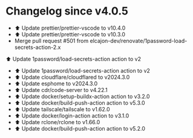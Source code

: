# Changelog since v4.0.5
- ⬆️ Update prettier/prettier-vscode to v10.4.0 
- ⬆️ Update prettier/prettier-vscode to v10.3.0 
- Merge pull request #501 from elcajon-dev/renovate/1password-load-secrets-action-2.x

⬆️ Update 1password/load-secrets-action action to v2 
- ⬆️ Update 1password/load-secrets-action action to v2 
- ⬆️ Update cloudflare/cloudflared to v2024.3.0 
- ⬆️ Update esphome to v2024.3.0 
- ⬆️ Update cdr/code-server to v4.22.1 
- ⬆️ Update docker/setup-buildx-action action to v3.2.0 
- ⬆️ Update docker/build-push-action action to v5.3.0 
- ⬆️ Update tailscale/tailscale to v1.62.0 
- ⬆️ Update docker/login-action action to v3.1.0 
- ⬆️ Update rclone/rclone to v1.66.0 
- ⬆️ Update docker/build-push-action action to v5.2.0 
